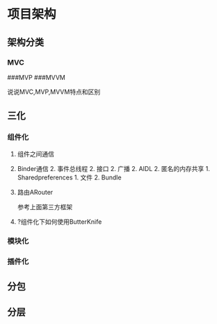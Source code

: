 # 项目架构

##				架构分类

### MVC

###MVP
###MVVM

说说MVC,MVP,MVVM特点和区别

##				三化

###					组件化

1. 组件之间通信 
 2. Binder通信
    2.						事件总线程
    2.						接口
    2.						广播
    2.						AIDL
    2.						匿名的内存共享
            1. 	Sharedpreferences
            1. 	文件
    2.						Bundle
3. 路由ARouter 

	参考上面第三方框架

1. ?组件化下如何使用ButterKnife

###					模块化

###					插件化

##				分包

##				分层